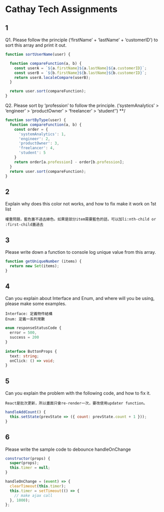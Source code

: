 # Cathay Tech Assignments

## 1
Q1. Please follow the principle (‘firstName’ + ‘lastName’ + ‘customerID’) to sort this array and print it out.

```javascript
function sortUserName(user) {

  function compareFunction(a, b) {
    const userA = `${a.firstName}${a.lastName}${a.customerID}`; 
    const userB = `${b.firstName}${b.lastName}${b.customerID}`;
    return userA.localeCompare(userB); 
  }

  return user.sort(compareFunction);
}
```

Q2. Please sort by ‘profession’ to follow the principle. (‘systemAnalytics’ > ‘engineer’ > ‘productOwner’ > ‘freelancer’ > ‘student’’)
**/

```javascript
function sortByType(user) {
  function compareFunction(a, b) {
    const order = {
      'systemAnalytics': 1,
      'engineer': 2,
      'productOwner': 3,
      'freelancer': 4,
      'student': 5
    }
    return order[a.profession] - order[b.profession];
  }
  return user.sort(compareFunction);
}
```

## 2
Explain why does this color not works, and how to fix make it work on 1st list

```
權重問題，藍色蓋不過去綠色。如果是部分item需要藍色的話，可以加li:nth-child or :first-child蓋過去
```

## 3
Please write down a function to console log unique value from this array.

```javascript
function getUniqueNumber (items) {
  return new Set(items);
}
```

## 4
Can you explain about Interface and Enum, and where will you be using, please make some examples.
```
Interface: 定義物件結構
Enum: 定義一系列常數
```

```typescript
enum responseStatusCode {
  error = 500,
  success = 200
}
      
interface ButtonProps {
  text: string;
  onClick: () => void;
}
```

## 5
Can you explain the problem with the following code, and how to fix it.
```
React是批次更新，所以畫面只會re-render一次，要改使用updater function。
```

```jsx
handleAddCount() {
  this.setState(prevState => ({ count: prevState.count + 1 }));
}
```

## 6
Please write the sample code to debounce handleOnChange
```jsx
constructor(props) {
  super(props);
  this.timer = null;
}

handleOnChange = (event) => {
  clearTimeout(this.timer);
  this.timer = setTimeout(() => {
    // make ajax call
  }, 1000);
};
```